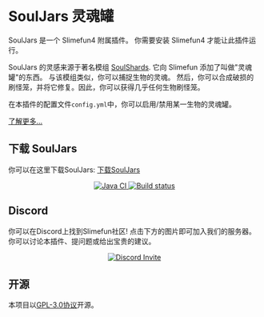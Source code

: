 # SoulJars 灵魂罐

SoulJars 是一个 Slimefun4 附属插件。
你需要安装 Slimefun4 才能让此插件运行。

SoulJars 的灵感来源于著名模组 [SoulShards](https://www.curseforge.com/minecraft/mc-mods/soul-shards-respawn). 它向 Slimefun 添加了叫做"灵魂罐"的东西。
与该模组类似，你可以捕捉生物的灵魂。
然后，你可以合成破损的刷怪笼，并将它修复。因此，你可以获得几乎任何生物刷怪笼。

在本插件的配置文件`config.yml`中，你可以启用/禁用某一生物的灵魂罐。

[了解更多...](https://github.com/TheBusyBiscuit/Slimefun4/wiki/Addons)

## 下载 SoulJars

你可以在这里下载SoulJars: [下载SoulJars](https://builds.guizhanss.net/ybw0014/SoulJars-CN/master)

<p align="center">
  <a href="https://github.com/ybw0014/SoulJars-CN/actions/workflows/maven.yml">
    <img src="https://github.com/ybw0014/SoulJars-CN/actions/workflows/maven.yml/badge.svg" alt="Java CI"/>
  </a>

  <a href="https://builds.guizhanss.net/ybw0014/SoulJars-CN/master">
    <img src="https://builds.guizhanss.net/f/ybw0014/SoulJars-CN/master/badge.svg" alt="Build status"/>
  </a>
</p>

## Discord

你可以在Discord上找到Slimefun社区!
点击下方的图片即可加入我们的服务器。你可以讨论本插件、提问题或给出宝贵的建议。

<p align="center">
  <a href="https://discord.gg/fsD4Bkh">
    <img src="https://img.shields.io/discord/565557184348422174?color=7289DA&label=Discord&style=for-the-badge" alt="Discord Invite"/>
  </a>
</p>

## 开源
本项目以[GPL-3.0协议](/LICENSE)开源。
